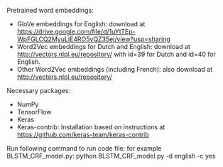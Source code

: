 Pretrained word embeddings:
- GloVe embeddings for English: download at https://drive.google.com/file/d/1uYtTEp-WpFGLCQ2MyuLiE4RO5vQZ35ej/view?usp=sharing
- Word2Vec embeddings for Dutch and English: download at http://vectors.nlpl.eu/repository/ with id=39 for Dutch and id=40 for English.
- Other Word2Vec embeddings (including French): also download at http://vectors.nlpl.eu/repository/

Necessary packages:
- NumPy
- TensorFlow
- Keras
- Keras-contrib: Installation based on instructions at https://github.com/keras-team/keras-contrib

Run following command to run code file: for example BLSTM_CRF_model.py:
 python BLSTM_CRF_model.py -d english -c yes
